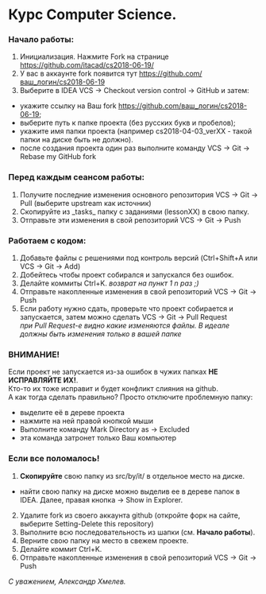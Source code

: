 # Курс Computer Science.

### Начало работы:

1. Инициализация. Нажмите Fork на странице https://github.com/itacad/cs2018-06-19/
2. У вас в аккаунте fork появится тут  https://github.com/ваш_логин/cs2018-06-19
3. Выберите в IDEA VCS -> Checkout version control -> GitHub и затем:
 * укажите ссылку на Ваш fork https://github.com/ваш_логин/cs2018-06-19;
 * выберите путь к папке проекта (без русских букв и пробелов);
 * укажите имя папки проекта (например cs2018-04-03_verXX - такой папки на диске быть не должно).
 * после создания проекта один раз выполните команду VCS -> Git -> Rebase my GitHub fork

### Перед **каждым** сеансом работы:

1. Получите последние изменения основного репозитория VCS -> Git -> Pull (выберите upstream как источник)
2. Скопируйте из \_tasks_ папку с заданиями (lessonXX) в свою папку.
3. Отправьте эти изменения в свой репозиторий VCS -> Git -> Push

### Работаем с кодом:

1. Добавьте файлы с решениями под контроль версий (Ctrl+Shift+A или VCS -> Git -> Add)
2. Добейтесь чтобы проект собирался и запускался без ошибок.
3. Делайте коммиты Ctrl+K. _возврат на пункт 1  n раз ;)_
4. Отправьте накопленные изменения в свой репозиторий VCS -> Git -> Push
5. Если работу нужно сдать, проверьте что проект собирается и запускается, затем можно сделать VCS -> Git -> Pull Request
<br>_при Pull Request-е видно какие изменяются файлы. В идеале должны быть изменения только в вашей папке_

### ВНИМАНИЕ!

Если проект не запускается из-за ошибок в чужих папках **НЕ ИСПРАВЛЯЙТЕ ИХ!**.
<br>Кто-то их тоже исправит и будет конфликт слияния на github.
<br>А как тогда сделать правильно? Просто отключите проблемную папку:
* выделите её в дереве проекта
* нажмите на ней правой кнопкой мыши
* Выполните команду Mark Directory as -> Excluded
* эта команда затронет только Ваш компьютер

### Если все поломалось!

1. **Скопируйте** свою папку из src/by/it/ в отдельное место на диске.
 * найти свою папку на диске можно выделив ее в дереве папок в IDEA. Далее, правая кнопка -> Show in Explorer.
2. Удалите fork из своего аккаунта github (откройте форк на сайте, выберите Setting-Delete this repository)
3. Выполните всю последовательность из шапки (см. <b>Начало работы</b>).
4. Верните свою папку на место в свежем проекте.
5. Делайте коммит Ctrl+K.
6. Отправьте накопленные изменения в свой репозиторий VCS -> Git -> Push

_С уважением, Александр Хмелев._

